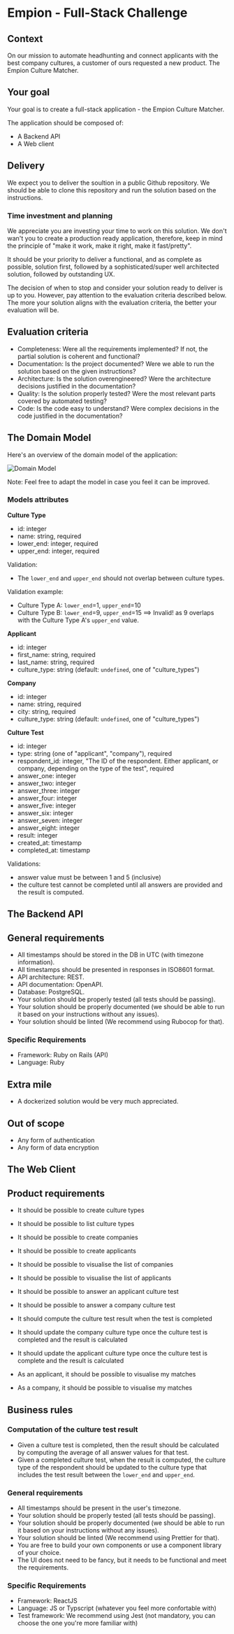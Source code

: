# Empion - Full-Stack Challenge

## Context

On our mission to automate headhunting and connect applicants with the best company cultures, a customer of ours requested a new product. The Empion Culture Matcher.

## Your goal

Your goal is to create a full-stack application - the Empion Culture Matcher.

The application should be composed of:

- A Backend API
- A Web client

## Delivery

We expect you to deliver the soultion in a public Github repository. We should be able to clone this repository and run the solution based on the instructions.

### Time investment and planning

We appreciate you are investing your time to work on this solution. We don't wan't you to create a production ready application, therefore, keep in mind the principle of "make it work, make it right, make it fast/pretty". 

It should be your priority to deliver a functional, and as complete as possible, solution first, followed by a sophisticated/super well architected solution, followed by outstanding UX.

The decision of when to stop and consider your solution ready to deliver is up to you. However, pay attention to the evaluation criteria described below. The more your solution aligns with the evaluation criteria, the better your evaluation will be.

## Evaluation criteria

- Completeness: Were all the requirements implemented? If not, the partial solution is coherent and functional?
- Documentation: Is the project documented? Were we able to run the solution based on the given instructions?
- Architecture: Is the solution overengineered? Were the architecture decisions justified in the documentation?
- Quality: Is the solution properly tested? Were the most relevant parts covered by automated testing?
- Code: Is the code easy to understand? Were complex decisions in the code justified in the documentation?

## The Domain Model

Here's an overview of the domain model of the application:

![Domain Model](./assets/domain-model.png)

Note: Feel free to adapt the model in case you feel it can be improved.

### Models attributes

**Culture Type**

- id: integer
- name: string, required
- lower_end: integer, required
- upper_end: integer, required

Validation:

- The `lower_end` and `upper_end` should not overlap between culture types.

Validation example:

- Culture Type A: `lower_end`=1, `upper_end`=10
- Culture Type B: `lower_end`=9, `upper_end`=15 ==> Invalid! as 9 overlaps with the Culture Type A's `upper_end` value.

**Applicant**

- id: integer
- first_name: string, required
- last_name: string, required
- culture_type: string (default: `undefined`, one of "culture_types")

**Company**

- id: integer
- name: string, required
- city: string, required
- culture_type: string (default: `undefined`, one of "culture_types")

**Culture Test**

- id: integer
- type: string (one of "applicant", "company"), required
- respondent_id: integer, "The ID of the respondent. Either applicant, or company, depending on the type of the test", required
- answer_one: integer
- answer_two: integer
- answer_three: integer
- answer_four: integer
- answer_five: integer
- answer_six: integer
- answer_seven: integer
- answer_eight: integer
- result: integer
- created_at: timestamp
- completed_at: timestamp

Validations:

- answer value must be between 1 and 5 (inclusive)
- the culture test cannot be completed until all answers are provided and the result is computed.

## The Backend API

## General requirements

- All timestamps should be stored in the DB in UTC (with timezone information).
- All timestamps should be presented in responses in ISO8601 format.
- API architecture: REST.
- API documentation: OpenAPI.
- Database: PostgreSQL.
- Your solution should be properly tested (all tests should be passing).
- Your solution should be properly documented (we should be able to run it based on your instructions without any issues).
- Your solution should be linted (We recommend using Rubocop for that).

### Specific Requirements

- Framework: Ruby on Rails (API)
- Language: Ruby

## Extra mile

- A dockerized solution would be very much appreciated.

## Out of scope

- Any form of authentication
- Any form of data encryption


## The Web Client

## Product requirements

- It should be possible to create culture types
- It should be possible to list culture types

- It should be possible to create companies
- It should be possible to create applicants

- It should be possible to visualise the list of companies
- It should be possible to visualise the list of applicants

- It should be possible to answer an applicant culture test
- It should be possible to answer a company culture test

- It should compute the culture test result when the test is completed
- It should update the company culture type once the culture test is completed and the result is calculated
- It should update the applicant culture type once the culture test is complete and the result is calculated

- As an applicant, it should be possible to visualise my matches
- As a company, it should be possible to visualise my matches

## Business rules

### Computation of the culture test result

- Given a culture test is completed, then the result should be calculated by computing the average of all answer values for that test.
- Given a completed culture test, when the result is computed, the culture type of the respondent should be updated to the culture type that includes the test result between the `lower_end` and `upper_end`.

### General requirements

- All timestamps should be present in the user's timezone.
- Your solution should be properly tested (all tests should be passing).
- Your solution should be properly documented (we should be able to run it based on your instructions without any issues).
- Your solution should be linted (We recommend using Prettier for that).
- You are free to build your own components or use a component library of your choice.
- The UI does not need to be fancy, but it needs to be functional and meet the requirements.

### Specific Requirements

- Framework: ReactJS
- Language: JS or Typscript (whatever you feel more confortable with)
- Test framework: We recommend using Jest (not mandatory, you can choose the one you're more familiar with)
